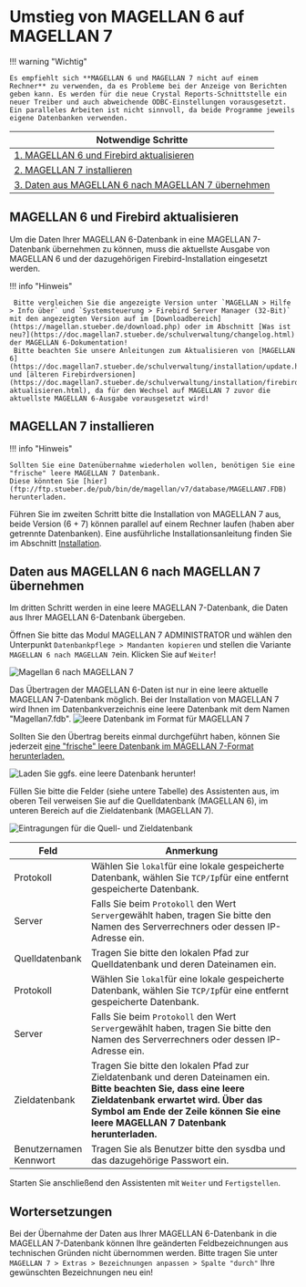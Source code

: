# Umstieg von MAGELLAN 6 auf MAGELLAN 7



!!! warning "Wichtig"

    Es empfiehlt sich **MAGELLAN 6 und MAGELLAN 7 nicht auf einem Rechner** zu verwenden, da es Probleme bei der Anzeige von Berichten geben kann. Es werden für die neue Crystal Reports-Schnittstelle ein neuer Treiber und auch abweichende ODBC-Einstellungen vorausgesetzt. Ein paralleles Arbeiten ist nicht sinnvoll, da beide Programme jeweils eigene Datenbanken verwenden.


|Notwendige Schritte |
|-|
|[1. MAGELLAN 6 und Firebird aktualisieren](https://doc.magellan7.stueber.de/schulverwaltung/installation/umstieg-von-6-auf-7/#magellan-6-und-firebird-aktualisieren)|
|[2. MAGELLAN 7 installieren](https://doc.magellan7.stueber.de/schulverwaltung/installation/umstieg-von-6-auf-7/#magellan-7-installieren)|
|[3. Daten aus MAGELLAN 6 nach MAGELLAN 7 übernehmen](https://doc.magellan7.stueber.de/schulverwaltung/installation/umstieg-von-6-auf-7/#daten-aus-magellan-6-nach-magellan-7-%C3%BCbernehmen)|

## MAGELLAN 6 und Firebird aktualisieren

Um die Daten Ihrer MAGELLAN 6-Datenbank in eine MAGELLAN 7-Datenbank übernehmen zu können, muss die aktuellste Ausgabe von MAGELLAN 6 und der dazugehörigen Firebird-Installation eingesetzt werden.

!!! info "Hinweis"

     Bitte vergleichen Sie die angezeigte Version unter `MAGELLAN > Hilfe > Info über` und `Systemsteuerung > Firebird Server Manager (32-Bit)` mit den angezeigten Version auf im [Downloadbereich](https://magellan.stueber.de/download.php) oder im Abschnitt [Was ist neu?](https://doc.magellan7.stueber.de/schulverwaltung/changelog.html) der MAGELLAN 6-Dokumentation!
     Bitte beachten Sie unsere Anleitungen zum Aktualisieren von [MAGELLAN 6](https://doc.magellan7.stueber.de/schulverwaltung/installation/update.html) und [älteren Firebirdversionen](https://doc.magellan7.stueber.de/schulverwaltung/installation/firebird-aktualisieren.html), da für den Wechsel auf MAGELLAN 7 zuvor die aktuellste MAGELLAN 6-Ausgabe vorausgesetzt wird!  

## MAGELLAN 7 installieren

!!! info "Hinweis"

    Sollten Sie eine Datenübernahme wiederholen wollen, benötigen Sie eine "frische" leere MAGELLAN 7 Datenbank. 
    Diese könnten Sie [hier](ftp://ftp.stueber.de/pub/bin/de/magellan/v7/database/MAGELLAN7.FDB) herunterladen.

Führen Sie im zweiten Schritt bitte die Installation von MAGELLAN 7 aus, beide Version (6 + 7) können parallel auf einem Rechner laufen (haben aber getrennte Datenbanken). Eine ausführliche Installationsanleitung finden Sie im Abschnitt [Installation](https://doc.magellan7.stueber.de/schulverwaltung/installation/).


## Daten aus MAGELLAN 6 nach MAGELLAN 7 übernehmen

Im dritten Schritt werden in eine leere MAGELLAN 7-Datenbank, die Daten aus Ihrer MAGELLAN 6-Datenbank übergeben. 

Öffnen Sie bitte das Modul MAGELLAN 7 ADMINISTRATOR und wählen den Unterpunkt `Datenbankpflege > Mandanten kopieren` und stellen die Variante `MAGELLAN 6 nach MAGELLAN 7`ein. Klicken Sie auf `Weiter`!


![Magellan 6 nach MAGELLAN 7](/assets/images/magellan.administrator/mandanten.kopieren5.png)

Das Übertragen der MAGELLAN 6-Daten ist nur in eine leere aktuelle MAGELLAN 7-Datenbank möglich. Bei der Installation von MAGELLAN 7 wird Ihnen im Datenbankverzeichnis eine leere Datenbank mit dem Namen "Magellan7.fdb". 
![leere Datenbank im Format für MAGELLAN 7](/assets/images/magellan.administrator/mandanten.kopieren6.png)

Sollten Sie den Übertrag bereits einmal durchgeführt haben, können Sie jederzeit [eine "frische" leere Datenbank im MAGELLAN 7-Format herunterladen.](ftp://ftp.stueber.de/pub/bin/de/magellan/v7/database/Magellan7.fdb)

![Laden Sie ggfs. eine leere Datenbank herunter!](/assets/images/magellan.administrator/mandanten.kopieren7.png)

Füllen Sie bitte die Felder (siehe untere Tabelle) des Assistenten aus, im oberen Teil verweisen Sie auf die Quelldatenbank (MAGELLAN 6), im unteren Bereich auf die Zieldatenbank (MAGELLAN 7).

![Eintragungen für die Quell- und Zieldatenbank](/assets/images/magellan.administrator/mandanten.kopieren8.png)


Feld|Anmerkung
--|--
Protokoll|Wählen Sie `lokal`für eine lokale gespeicherte Datenbank, wählen Sie `TCP/Ip`für eine entfernt gespeicherte Datenbank.
Server|Falls Sie beim `Protokoll` den Wert `Server`gewählt haben, tragen Sie bitte den Namen des Serverrechners oder dessen IP-Adresse ein.
Quelldatenbank|Tragen Sie bitte den lokalen Pfad zur Quelldatenbank und deren Dateinamen ein.
Protokoll|Wählen Sie `lokal`für eine lokale gespeicherte Datenbank, wählen Sie `TCP/Ip`für eine entfernt gespeicherte Datenbank.
Server|Falls Sie beim `Protokoll` den Wert `Server`gewählt haben, tragen Sie bitte den Namen des Serverrechners oder dessen IP-Adresse ein.
Zieldatenbank|Tragen Sie bitte den lokalen Pfad zur Zieldatenbank und deren Dateinamen ein. **Bitte beachten Sie, dass eine leere Zieldatenbank erwartet wird. Über das Symbol am Ende der Zeile können Sie eine leere MAGELLAN 7 Datenbank herunterladen.**
Benutzernamen<br/>Kennwort|Tragen Sie als Benutzer bitte den sysdba und das dazugehörige Passwort ein.

Starten Sie anschließend den Assistenten mit `Weiter` und `Fertigstellen`.

## Wortersetzungen

Bei der Übernahme der Daten aus Ihrer MAGELLAN 6-Datenbank in die MAGELLAN 7-Datenbank können Ihre geänderten Feldbezeichnungen aus technischen Gründen nicht übernommen werden. Bitte tragen Sie  unter `MAGELLAN 7 > Extras > Bezeichnungen anpassen > Spalte "durch"` Ihre gewünschten Bezeichnungen neu ein!

